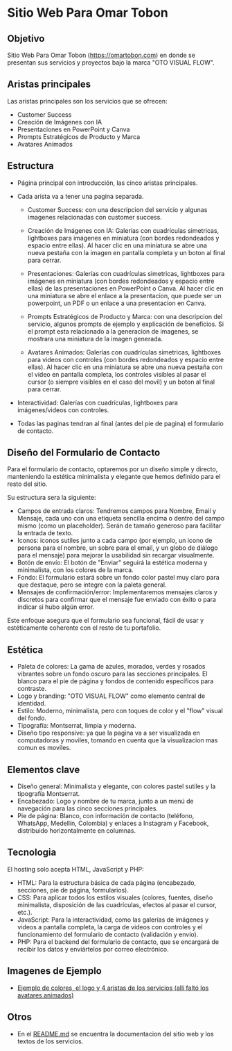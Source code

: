 # Sitio Web Para Omar Tobon

## Objetivo

Sitio Web Para Omar Tobon (https://omartobon.com) en donde se presentan sus servicios y proyectos bajo la marca "OTO VISUAL FLOW".

## Aristas principales

Las aristas principales son los servicios que se ofrecen:

- Customer Success
- Creación de Imágenes con IA
- Presentaciones en PowerPoint y Canva
- Prompts Estratégicos de Producto y Marca
- Avatares Animados

## Estructura

- Página principal con introducción, las cinco aristas principales.

- Cada arista va a tener una pagina separada.

    * Customer Success: con una descripcion del servicio y algunas imagenes relacionadas con customer success.

    * Creación de Imágenes con IA: Galerías con cuadrículas simetricas, lightboxes para imágenes en miniatura (con bordes redondeados y espacio entre ellas). Al hacer clic en una miniatura se abre una nueva pestaña con la imagen en pantalla completa y un boton al final para cerrar.

    * Presentaciones: Galerías con cuadrículas simetricas, lightboxes para imágenes en miniatura (con bordes redondeados y espacio entre ellas) de las presentaciones en PowerPoint o Canva. Al hacer clic en una miniatura se abre el enlace a la presentacion, que puede ser un powerpoint, un PDF o un enlace a una presentacion en Canva.

    * Prompts Estratégicos de Producto y Marca: con una descripcion del servicio, algunos prompts de ejemplo y explicación de beneficios. Si el prompt esta relacionado a la generacion de imagenes, se mostrara una miniatura de la imagen generada.

    * Avatares Animados: Galerías con cuadrículas simetricas, lightboxes para videos con controles (con bordes redondeados y espacio entre ellas). Al hacer clic en una miniatura se abre una nueva pestaña con el video en pantalla completa, los controles visibles al pasar el cursor (o siempre visibles en el caso del movil) y un boton al final para cerrar.

- Interactividad: Galerías con cuadrículas, lightboxes para imágenes/videos con controles.

- Todas las paginas tendran al final (antes del pie de pagina) el formulario de contacto.

## Diseño del Formulario de Contacto

Para el formulario de contacto, optaremos por un diseño simple y directo, manteniendo la estética minimalista y elegante que hemos definido para el resto del sitio.

Su estructura sera la siguiente:

- Campos de entrada claros: Tendremos campos para Nombre, Email y Mensaje, cada uno con una etiqueta sencilla encima o dentro del campo mismo (como un placeholder). Serán de tamaño generoso para facilitar la entrada de texto.
- Iconos: iconos sutiles junto a cada campo (por ejemplo, un icono de persona para el nombre, un sobre para el email, y un globo de diálogo para el mensaje) para mejorar la usabilidad sin recargar visualmente.
- Botón de envío: El botón de "Enviar" seguirá la estética moderna y minimalista, con los colores de la marca.
- Fondo: El formulario estará sobre un fondo color pastel muy claro para que destaque, pero se integre con la paleta general.
- Mensajes de confirmación/error: Implementaremos mensajes claros y discretos para confirmar que el mensaje fue enviado con éxito o para indicar si hubo algún error.

Este enfoque asegura que el formulario sea funcional, fácil de usar y estéticamente coherente con el resto de tu portafolio.

## Estética

- Paleta de colores: La gama de azules, morados, verdes y rosados vibrantes sobre un fondo oscuro para las secciones principales. El blanco para el pie de página y fondos de contenido específicos para contraste.
- Logo y branding: "OTO VISUAL FLOW" como elemento central de identidad.
- Estilo: Moderno, minimalista, pero con toques de color y el "flow" visual del fondo.
- Tipografía: Montserrat, limpia y moderna.
- Diseño tipo responsive: ya que la pagina va a ser visualizada en computadoras y moviles, tomando en cuenta que la visualizacion mas comun es moviles.

## Elementos clave

- Diseño general: Minimalista y elegante, con colores pastel sutiles y la tipografía Montserrat.
- Encabezado: Logo y nombre de tu marca, junto a un menú de navegación para las cinco secciones principales.
- Pie de página: Blanco, con información de contacto (teléfono, WhatsApp, Medellín, Colombia) y enlaces a Instagram y Facebook, distribuido horizontalmente en columnas.

## Tecnologia

El hosting solo acepta HTML, JavaScript y PHP:

- HTML: Para la estructura básica de cada página (encabezado, secciones, pie de página, formularios).
- CSS: Para aplicar todos los estilos visuales (colores, fuentes, diseño minimalista, disposición de las cuadrículas, efectos al pasar el cursor, etc.).
- JavaScript: Para la interactividad, como las galerías de imágenes y videos a pantalla completa, la carga de videos con controles y el funcionamiento del formulario de contacto (validación y envío).
- PHP: Para el backend del formulario de contacto, que se encargará de recibir los datos y enviártelos por correo electrónico.

## Imagenes de Ejemplo

- [Ejemplo de colores, el logo y 4 aristas de los servicios (allí faltó los avatares animados)](./www/images/banner_services.jpg)

## Otros

- En el [README.md](./README.md) se encuentra la documentacion del sitio web y los textos de los servicios.
